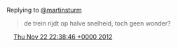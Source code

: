 Replying to [@martinsturm](https://twitter.com/martinsturm/status/271527566752509952)

> de trein rijdt op halve snelheid, toch geen wonder?

<img src="../../media/tweet.ico" width="12" /> [Thu Nov 22 22:38:46 +0000 2012](https://twitter.com/DromerDenker/status/271744558566621186)